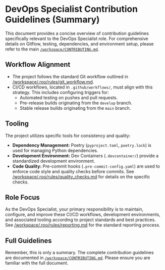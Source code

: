 # DevOps Specialist Contribution Guidelines (Summary)

This document provides a concise overview of contribution guidelines specifically relevant to the DevOps Specialist role. For comprehensive details on Gitflow, testing, dependencies, and environment setup, please refer to the main [`/workspace/CONTRIBUTING.md`](/workspace/CONTRIBUTING.md).

## Workflow Alignment

*   The project follows the standard Git workflow outlined in [/workspace/.roo/rules/git_workflow.md](/workspace/.roo/rules/git_workflow.md).
*   CI/CD workflows, located in `.github/workflows/`, must align with this strategy. This includes configuring triggers for:
    *   Automated testing on pushes and pull requests.
    *   Pre-release builds originating from the `develop` branch.
    *   Stable release builds originating from the `main` branch.

## Tooling

The project utilizes specific tools for consistency and quality:

*   **Dependency Management:** Poetry (`pyproject.toml`, `poetry.lock`) is used for managing Python dependencies.
*   **Development Environment:** Dev Containers (`.devcontainer/`) provide a standardized development environment.
*   **Code Quality:** Pre-commit hooks (`.pre-commit-config.yaml`) are used to enforce code style and quality checks before commits. See [/workspace/.roo/rules/quality_checks.md](/workspace/.roo/rules/quality_checks.md) for details on the specific checks.

## Role Focus

As the DevOps Specialist, your primary responsibility is to maintain, configure, and improve these CI/CD workflows, development environments, and associated tooling according to project standards and best practices. See [/workspace/.roo/rules/reporting.md](/workspace/.roo/rules/reporting.md) for the standard reporting process.

## Full Guidelines

Remember, this is only a summary. The complete contribution guidelines are documented in [`/workspace/CONTRIBUTING.md`](/workspace/CONTRIBUTING.md). Please ensure you are familiar with the full document.